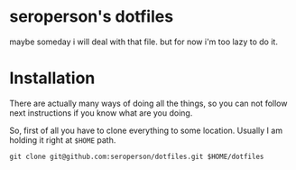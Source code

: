 # seroperson's dotfiles

maybe someday i will deal with that file. but for now i'm too lazy to do it.

# Installation

There are actually many ways of doing all the things, so you can not follow next
instructions if you know what are you doing.

So, first of all you have to clone everything to some location. Usually I am holding it
right at `$HOME` path.

```
git clone git@github.com:seroperson/dotfiles.git $HOME/dotfiles
```
